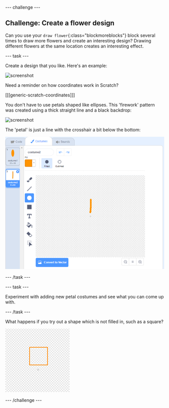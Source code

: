 
--- challenge ---
## Challenge: Create a flower design

Can you use your `draw flower`{:class="blockmoreblocks"} block several times to draw more flowers and create an interesting design? Drawing different flowers at the same location creates an interesting effect.  

--- task ---

Create a design that you like. Here's an example:

![screenshot](images/flower-three.png)

Need a reminder on how coordinates work in Scratch?

[[[generic-scratch-coordinates]]]

You don't have to use petals shaped like ellipses. This 'firework' pattern was created using a thick straight line and a black backdrop: 

![screenshot](images/flower-fireworks.png)
 
The 'petal' is just a line with the crosshair a bit below the bottom:
 
![screenshot](images/flower-firework-petal.png)

--- /task ---

--- task ---

Experiment with adding new petal costumes and see what you can come up with. 

--- /task ---

What happens if you try out a shape which is not filled in, such as a square?

![screenshot](images/flower-square-petal.png)

--- /challenge ---
